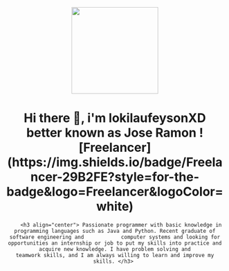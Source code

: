 <div id="header" align="center">
        <img src="<iframe src="https://giphy.com/embed/RgCnKKFHAhkl2" width="200" />
        <h1 align="centar"> Hi there 👋, i'm lokilaufeysonXD better known as Jose Ramon ![Freelancer](https://img.shields.io/badge/Freelancer-29B2FE?style=for-the-badge&logo=Freelancer&logoColor=white) </h1> 
  
        <h3 align="center"> Passionate programmer with basic knowledge in programming languages such as Java and Python. Recent graduate of software engineering and            computer systems and looking for opportunities an internship or job to put my skills into practice and acquire new knowledge. I have problem solving and                teamwork skills, and I am always willing to learn and improve my skills. </h3> 
</div>

<!--
**lokilaufeysonXD/lokilaufeysonXD** is a ✨ _special_ ✨ repository because its `README.md` (this file) appears on your GitHub profile.

Here are some ideas to get you started:

- 🔭 I’m currently working on ...
- 🌱 I’m currently learning ...
- 👯 I’m looking to collaborate on ...
- 🤔 I’m looking for help with ...
- 💬 Ask me about ...
- 📫 How to reach me: ...
- 😄 Pronouns: ...
- ⚡ Fun fact: ...
-->
